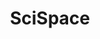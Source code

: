 ---
title: SciSpace
description: SciSpace (previously known as Typeset) is an AI-powered platform designed to assist researchers, academics, and students in navigating, understanding, and writing scientific literature. It simplifies the process of reading and comprehending complex research papers by providing tools like summarization, explanations of technical terms, and citation management.
tags: ["gpt", "research", "acedemics", "col"]
type: Freemium
link: https://chatgpt.com/g/g-NgAcklHd8-scispace
image: https://img.icons8.com/?size=350&id=Nts60kQIvGqe&format=png&color=ffffff
---